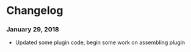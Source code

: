 # Changelog

### January 29, 2018
* Updated some plugin code, begin some work on assembling plugin

